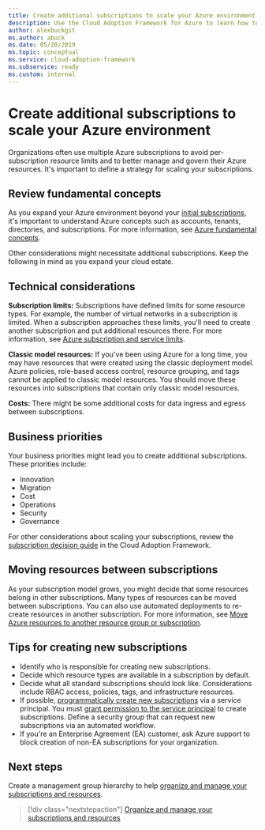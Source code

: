 ```yaml
---
title: Create additional subscriptions to scale your Azure environment
description: Use the Cloud Adoption Framework for Azure to learn how to develop a strategy for scaling your environment using multiple Azure subscriptions.
author: alexbuckgit
ms.author: abuck
ms.date: 05/20/2019
ms.topic: conceptual
ms.service: cloud-adoption-framework
ms.subservice: ready
ms.custom: internal
---
```


# Create additional subscriptions to scale your Azure environment

Organizations often use multiple Azure subscriptions to avoid per-subscription resource limits and to better manage and govern their Azure resources. It's important to define a strategy for scaling your subscriptions.

## Review fundamental concepts

As you expand your Azure environment beyond your [initial subscriptions](./initial-subscriptions.md), it's important to understand Azure concepts such as accounts, tenants, directories, and subscriptions. For more information, see [Azure fundamental concepts](../considerations/fundamental-concepts.md).

Other considerations might necessitate additional subscriptions. Keep the following in mind as you expand your cloud estate.

## Technical considerations

**Subscription limits:** Subscriptions have defined limits for some resource types. For example, the number of virtual networks in a subscription is limited. When a subscription approaches these limits, you'll need to create another subscription and put additional resources there. For more information, see [Azure subscription and service limits](/azure/azure-resource-manager/management/azure-subscription-service-limits#general-limits).

**Classic model resources:** If you've been using Azure for a long time, you may have resources that were created using the classic deployment model. Azure policies, role-based access control, resource grouping, and tags cannot be applied to classic model resources. You should move these resources into subscriptions that contain only classic model resources.

**Costs:** There might be some additional costs for data ingress and egress between subscriptions.

## Business priorities

Your business priorities might lead you to create additional subscriptions. These priorities include:

- Innovation
- Migration
- Cost
- Operations
- Security
- Governance

For other considerations about scaling your subscriptions, review the [subscription decision guide](../../decision-guides/subscriptions/index.md) in the Cloud Adoption Framework.

## Moving resources between subscriptions

As your subscription model grows, you might decide that some resources belong in other subscriptions. Many types of resources can be moved between subscriptions. You can also use automated deployments to re-create resources in another subscription. For more information, see [Move Azure resources to another resource group or subscription](/azure/azure-resource-manager/management/move-resource-group-and-subscription).

## Tips for creating new subscriptions

- Identify who is responsible for creating new subscriptions.
- Decide which resource types are available in a subscription by default.
- Decide what all standard subscriptions should look like. Considerations include RBAC access, policies, tags, and infrastructure resources.
- If possible, [programmatically create new subscriptions](/azure/cost-management-billing/manage/programmatically-create-subscription-preview) via a service principal. You must [grant permission to the service principal](/azure/azure-resource-manager/grant-access-to-create-subscription) to create subscriptions. Define a security group that can request new subscriptions via an automated workflow.
- If you're an Enterprise Agreement (EA) customer, ask Azure support to block creation of non-EA subscriptions for your organization.

## Next steps

Create a management group hierarchy to help [organize and manage your subscriptions and resources](./organize-subscriptions.md).

> [!div class="nextstepaction"]
> [Organize and manage your subscriptions and resources](./organize-subscriptions.md)
